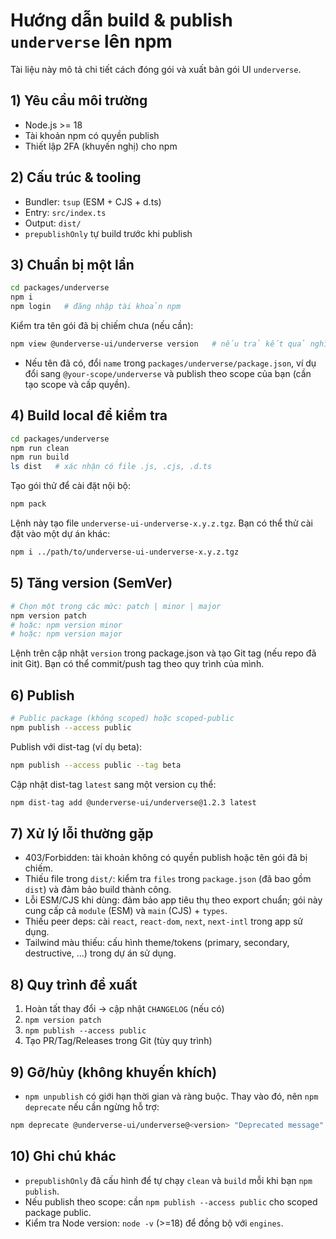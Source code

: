 # Hướng dẫn build & publish `underverse` lên npm

Tài liệu này mô tả chi tiết cách đóng gói và xuất bản gói UI `underverse`.

## 1) Yêu cầu môi trường
- Node.js >= 18
- Tài khoản npm có quyền publish
- Thiết lập 2FA (khuyến nghị) cho npm

## 2) Cấu trúc & tooling
- Bundler: `tsup` (ESM + CJS + d.ts)
- Entry: `src/index.ts`
- Output: `dist/`
- `prepublishOnly` tự build trước khi publish

## 3) Chuẩn bị một lần
```bash
cd packages/underverse
npm i
npm login   # đăng nhập tài khoản npm
```

Kiểm tra tên gói đã bị chiếm chưa (nếu cần):
```bash
npm view @underverse-ui/underverse version   # nếu trả kết quả nghĩa là tên đã có trên npm
```
- Nếu tên đã có, đổi `name` trong `packages/underverse/package.json`, ví dụ đổi sang `@your-scope/underverse` và publish theo scope của bạn (cần tạo scope và cấp quyền).

## 4) Build local để kiểm tra
```bash
cd packages/underverse
npm run clean
npm run build
ls dist   # xác nhận có file .js, .cjs, .d.ts
```
Tạo gói thử để cài đặt nội bộ:
```bash
npm pack
```
Lệnh này tạo file `underverse-ui-underverse-x.y.z.tgz`. Bạn có thể thử cài đặt vào một dự án khác:
```bash
npm i ../path/to/underverse-ui-underverse-x.y.z.tgz
```

## 5) Tăng version (SemVer)
```bash
# Chọn một trong các mức: patch | minor | major
npm version patch
# hoặc: npm version minor
# hoặc: npm version major
```
Lệnh trên cập nhật `version` trong package.json và tạo Git tag (nếu repo đã init Git). Bạn có thể commit/push tag theo quy trình của mình.

## 6) Publish
```bash
# Public package (không scoped) hoặc scoped-public
npm publish --access public
```
Publish với dist-tag (ví dụ beta):
```bash
npm publish --access public --tag beta
```
Cập nhật dist-tag `latest` sang một version cụ thể:
```bash
npm dist-tag add @underverse-ui/underverse@1.2.3 latest
```

## 7) Xử lý lỗi thường gặp
- 403/Forbidden: tài khoản không có quyền publish hoặc tên gói đã bị chiếm.
- Thiếu file trong `dist/`: kiểm tra `files` trong `package.json` (đã bao gồm `dist`) và đảm bảo build thành công.
- Lỗi ESM/CJS khi dùng: đảm bảo app tiêu thụ theo export chuẩn; gói này cung cấp cả `module` (ESM) và `main` (CJS) + `types`.
- Thiếu peer deps: cài `react`, `react-dom`, `next`, `next-intl` trong app sử dụng.
- Tailwind màu thiếu: cấu hình theme/tokens (primary, secondary, destructive, …) trong dự án sử dụng.

## 8) Quy trình đề xuất
1. Hoàn tất thay đổi -> cập nhật `CHANGELOG` (nếu có)
2. `npm version patch`
3. `npm publish --access public`
4. Tạo PR/Tag/Releases trong Git (tùy quy trình)

## 9) Gỡ/hủy (không khuyến khích)
- `npm unpublish` có giới hạn thời gian và ràng buộc. Thay vào đó, nên `npm deprecate` nếu cần ngừng hỗ trợ:
```bash
npm deprecate @underverse-ui/underverse@<version> "Deprecated message"
```

## 10) Ghi chú khác
- `prepublishOnly` đã cấu hình để tự chạy `clean` và `build` mỗi khi bạn `npm publish`.
- Nếu publish theo scope: cần `npm publish --access public` cho scoped package public.
- Kiểm tra Node version: `node -v` (>=18) để đồng bộ với `engines`.
